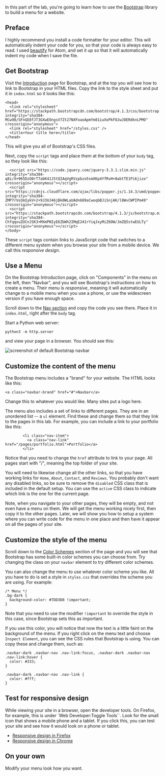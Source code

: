 
In this part of the lab, you're going to learn how to use the [Bootstrap](https://getbootstrap.com/) library to build a menu for a website.

## Preface

I highly recommend you install a code formatter for your editor. This will automatically indent your code for you, so that your code is always easy to read. I used [beautify](https://atom.io/packages/atom-beautify) for Atom, and set it up so that it will automatically indent my code when I save the file.

## Get Bootstrap

Visit the [Introduction](https://getbootstrap.com/docs/4.1/getting-started/introduction/) page for Bootstrap, and at the top you will see how to link to Bootstrap in your HTML files. Copy the link to the style sheet and put it in `index.html` so it looks like this:

```
<head>
  <link rel="stylesheet" href="https://stackpath.bootstrapcdn.com/bootstrap/4.1.3/css/bootstrap.min.css" integrity="sha384-MCw98/SFnGE8fJT3GXwEOngsV7Zt27NXFoaoApmYm81iuXoPkFOJwJ8ERdknLPMO" crossorigin="anonymous">
  <link rel="stylesheet" href="/styles.css" />
  <title>Your title here</title>
</head>
```
This will give you all of Bootstrap's CSS files. 

Next, copy the `script` tags and place them at the bottom of your `body` tag, so they look like this:

```
  <script src="https://code.jquery.com/jquery-3.3.1.slim.min.js" integrity="sha384-q8i/X+965DzO0rT7abK41JStQIAqVgRVzpbzo5smXKp4YfRvH+8abtTE1Pi6jizo" crossorigin="anonymous"></script>
  <script src="https://cdnjs.cloudflare.com/ajax/libs/popper.js/1.14.3/umd/popper.min.js" integrity="sha384-ZMP7rVo3mIykV+2+9J3UJ46jBk0WLaUAdn689aCwoqbBJiSnjAK/l8WvCWPIPm49" crossorigin="anonymous"></script>
  <script src="https://stackpath.bootstrapcdn.com/bootstrap/4.1.3/js/bootstrap.min.js" integrity="sha384-ChfqqxuZUCnJSK3+MXmPNIyE6ZbWh2IMqE241rYiqJxyMiZ6OW/JmZQ5stwEULTy" crossorigin="anonymous"></script>
</body>

```

These `script` tags contain links to JavaScript code that switches to a different menu system when you browse your site from a mobile device. We call this *responsive design*.

## Use a Menu

On the Bootstrap Introduction page, click on "Components" in the menu on the left, then "Navbar", and you will see Bootstrap's instructions on how to create a menu. Their menu is *responsive*, meaning it will automatically change to a mobile menu when you use a phone, or use the widescreen version if you have enough space.

Scroll down to the [Nav section](https://getbootstrap.com/docs/4.1/components/navbar/#nav) and copy the code you see there. Place it in `index.html`, right after the `body` tag.

Start a Python web server:

```
python3 -m http.server
```

and view your page in a browser. You should see this:

![screenshot of default Bootstrap navbar](https://github.com/BYU-CS-260-Winter-2019/lab1/blob/master/images/screenshots/navbar-default.png)

## Customize the content of the menu

The Bootstrap menu includes a "brand" for your website. The HTML looks like this:

```
<a class="navbar-brand" href="#">Navbar</a>
```

Change this to whatever you would like. Many sites put a logo here.

The menu also includes a set of links to different pages. They are in an unordered list -- a `ul` element. Find these and change them so that they link to the pages in this lab. For example, you can include a link to your portfolio like this:

```
        <li class="nav-item">
          <a class="nav-link" href="/pages/portfolio.html">Portfolio</a>
        </li>
```

Notice that you need to change the `href` attribute to link to your page. All pages start with "/", meaning the top folder of your site. 

You will need to likewise change all the other links, so that you have working links for `Home`, `About`, `Contact`, and `Reviews`. You probably don't want any disabled links, so be sure to remove the `disabled` CSS class that is included in the default setup. You can use the `active` CSS class to indicate which link is the one for the current page.

Note, when you navigate to your other pages, they will be empty, and not even have a menu on them. We will get the menu working nicely first, then copy it to the other pages. Later, we will show you how to setup a system where you can write code for the menu in one place and then have it appear on all the pages of your site.

## Customize the style of the menu

Scroll down to the [Color Schemes](https://getbootstrap.com/docs/4.1/components/navbar/#color-schemes) section of the page and you will see that Bootstrap has some built-in color schemes you can choose from. Try changing the class on your `navbar` element to try different color schemes.

You can also change the menu to use whatever color scheme you like. All you have to do is set a style in `styles.css` that overrides the scheme you are using. For example:

```
/* Menu */
.bg-dark {
  background-color: #7DD3D8 !important;
}
```

Note that you need to use the modifier `!important` to override the style in this case, since Bootstrap sets this as important.

If you use this color, you will notice that now the text is a little faint on the background of the menu. If you right click on the menu text and choose `Inspect Element`, you can see the CSS rules that Bootstrap is using. You can copy these and change them, such as:

```
.navbar-dark .navbar-nav .nav-link:focus, .navbar-dark .navbar-nav .nav-link:hover {
  color: #333;
}

.navbar-dark .navbar-nav .nav-link {
  color: #fff;
}
```
## Test for responsive design

While viewing your site in a browser, open the developer tools. On Firefox, for example, this is under `Web Developer:Toggle Tools``. Look for the small icon that shows a mobile phone and a tablet. If you click this, you can test your site and see how it would look on a phone or tablet.

* [Responsive design in Firefox](https://developer.mozilla.org/en-US/docs/Tools/Responsive_Design_Mode)
* [Responsive design in Chrome](https://developers.google.com/web/tools/chrome-devtools/device-mode/)

## On your own

Modify your menu look how you want.

